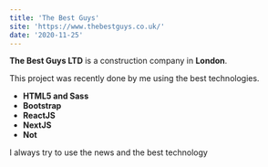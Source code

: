 ```yaml
---
title: 'The Best Guys'
site: 'https://www.thebestguys.co.uk/'
date: '2020-11-25'
---
```


**The Best Guys LTD** is a construction company in **London**.

This project was recently done by me using the best technologies.

- **HTML5 and Sass**
- **Bootstrap**
- **ReactJS**
- **NextJS**
- **Not**

I always try to use the news and the best technology